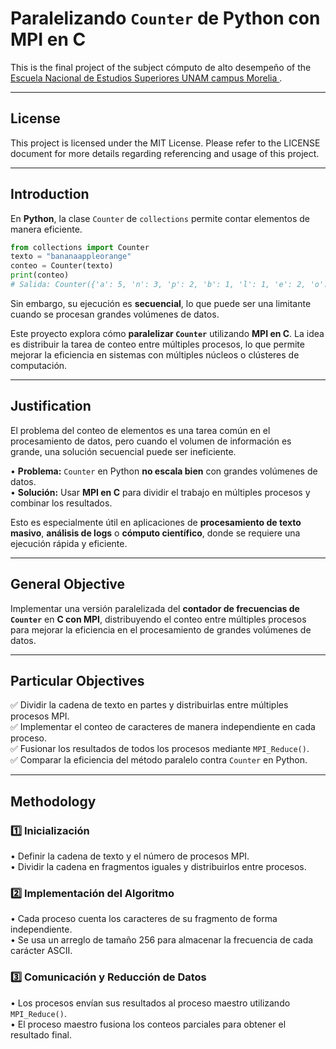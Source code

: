 # **Paralelizando `Counter` de Python con MPI en C**  

This is the final project of the subject cómputo de alto desempeño of the [<ins>Escuela Nacional de Estudios Superiores UNAM campus Morelia </ins>](https://www.enesmorelia.unam.mx).

---

## License
This project is licensed under the MIT License. Please refer to the LICENSE document for more details regarding referencing and usage of this project.

---

## **Introduction**  
En **Python**, la clase `Counter` de `collections` permite contar elementos de manera eficiente. 
```python
from collections import Counter  
texto = "bananaappleorange"  
conteo = Counter(texto)  
print(conteo)  
# Salida: Counter({'a': 5, 'n': 3, 'p': 2, 'b': 1, 'l': 1, 'e': 2, 'o': 1, 'r': 1, 'g': 1})
```   
Sin embargo, su ejecución es **secuencial**, lo que puede ser una limitante cuando se procesan grandes volúmenes de datos.  

Este proyecto explora cómo **paralelizar `Counter`** utilizando **MPI en C**. La idea es distribuir la tarea de conteo entre múltiples procesos, lo que permite mejorar la eficiencia en sistemas con múltiples núcleos o clústeres de computación.  

---

## **Justification**  
El problema del conteo de elementos es una tarea común en el procesamiento de datos, pero cuando el volumen de información es grande, una solución secuencial puede ser ineficiente.  

• **Problema:** `Counter` en Python **no escala bien** con grandes volúmenes de datos.  
• **Solución:** Usar **MPI en C** para dividir el trabajo en múltiples procesos y combinar los resultados.  

Esto es especialmente útil en aplicaciones de **procesamiento de texto masivo**, **análisis de logs** o **cómputo científico**, donde se requiere una ejecución rápida y eficiente.  

---

## **General Objective**  
Implementar una versión paralelizada del **contador de frecuencias de `Counter`** en **C con MPI**, distribuyendo el conteo entre múltiples procesos para mejorar la eficiencia en el procesamiento de grandes volúmenes de datos.  

---

## **Particular Objectives**  
✅ Dividir la cadena de texto en partes y distribuirlas entre múltiples procesos MPI.  
✅ Implementar el conteo de caracteres de manera independiente en cada proceso.  
✅ Fusionar los resultados de todos los procesos mediante `MPI_Reduce()`.  
✅ Comparar la eficiencia del método paralelo contra `Counter` en Python.  

---

## **Methodology**  

### **1️⃣ Inicialización**  
• Definir la cadena de texto y el número de procesos MPI.  
• Dividir la cadena en fragmentos iguales y distribuirlos entre procesos.  

### **2️⃣ Implementación del Algoritmo**  
• Cada proceso cuenta los caracteres de su fragmento de forma independiente.  
• Se usa un arreglo de tamaño 256 para almacenar la frecuencia de cada carácter ASCII.  

### **3️⃣ Comunicación y Reducción de Datos**  
• Los procesos envían sus resultados al proceso maestro utilizando `MPI_Reduce()`.  
• El proceso maestro fusiona los conteos parciales para obtener el resultado final.  
